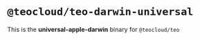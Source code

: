 # `@teocloud/teo-darwin-universal`

This is the **universal-apple-darwin** binary for `@teocloud/teo`
